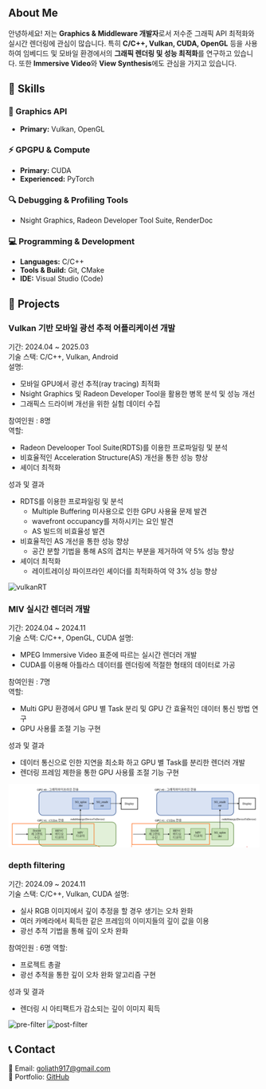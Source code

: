 ## About Me  
안녕하세요! 저는 **Graphics & Middleware 개발자**로서 저수준 그래픽 API 최적화와 실시간 렌더링에 관심이 많습니다.
특히 **C/C++, Vulkan, CUDA, OpenGL** 등을 사용하여 임베디드 및 모바일 환경에서의 **그래픽 렌더링 및 성능 최적화**를 연구하고 있습니다. 또한 **Immersive Video**와 **View Synthesis**에도 관심을 가지고 있습니다.


## 🔧 Skills

### 🎨 Graphics API
- **Primary:** Vulkan, OpenGL

### ⚡ GPGPU & Compute
- **Primary:** CUDA
- **Experienced:** PyTorch

### 🔍 Debugging & Profiling Tools  
- Nsight Graphics, Radeon Developer Tool Suite, RenderDoc

### 💻 Programming & Development  
- **Languages:** C/C++
- **Tools & Build:** Git, CMake
- **IDE:** Visual Studio (Code)


## 📌 Projects  

### **Vulkan 기반 모바일 광선 추적 어플리케이션 개발**  
기간: 2024.04 ~ 2025.03  
기술 스택: C/C++, Vulkan, Android  
설명:
- 모바일 GPU에서 광선 추적(ray tracing) 최적화
- Nsight Graphics 및 Radeon Developer Tool을 활용한 병목 분석 및 성능 개선
- 그래픽스 드라이버 개선을 위한 실험 데이터 수집

참여인원 : 8명  
역할: 
- Radeon Develooper Tool Suite(RDTS)를 이용한 프로파일링 및 분석
- 비효율적인 Acceleration Structure(AS) 개선을 통한 성능 향상
- 셰이더 최적화

성과 및 결과
- RDTS를 이용한 프로파일링 및 분석
    - Multiple Buffering 미사용으로 인한 GPU 사용율 문제 발견
    - wavefront occupancy를 저하시키는 요인 발견
    - AS 빌드의 비효율성 발견
- 비효율적인 AS 개선을 통한 성능 향상
    - 공간 분할 기법을 통해 AS의 겹치는 부분을 제거하여 약 5% 성능 향상
- 셰이더 최적화
    - 레이트레이싱 파이프라인 셰이더를 최적화하여 약 3% 성능 향상

![vulkanRT](./img/vulkanRT/sponza.png)

### **MIV 실시간 렌더러 개발**  
기간: 2024.04 ~ 2024.11  
기술 스택: C/C++, OpenGL, CUDA
설명:
- MPEG Immersive Video 표준에 따르는 실시간 렌더러 개발
- CUDA를 이용해 아틀라스 데이터를 렌더링에 적절한 형태의 데이터로 가공

참여인원 : 7명  
역할: 
- Multi GPU 환경에서 GPU 별 Task 분리 및 GPU 간 효율적인 데이터 통신 방법 연구
- GPU 사용률 조절 기능 구현

성과 및 결과
- 데이터 통신으로 인한 지연을 최소화 하고 GPU 별 Task를 분리한 렌더러 개발
- 렌더링 프레임 제한을 통한 GPU 사용률 조절 기능 구현

![MultiGPU](./img/MIV/MultiGPU.png)

### **depth filtering**
기간: 2024.09 ~ 2024.11  
기술 스택: C/C++, Vulkan, CUDA
설명:
- 실사 RGB 이미지에서 깊이 추정을 할 경우 생기는 오차 완화
- 여러 카메라에서 획득한 같은 프레임의 이미지들의 깊이 값을 이용
- 광선 추적 기법을 통해 깊이 오차 완화

참여인원 : 6명
역할: 
- 프로젝트 총괄
- 광선 추적을 통한 깊이 오차 완화 알고리즘 구현

성과 및 결과
- 렌더링 시 아티팩트가 감소되는 깊이 이미지 획득
 

![pre-filter](./img/depthfiltering/pre-filter.PNG)
![post-filter](./img/depthfiltering/post-filter.png)

## 📞 Contact  
📧 Email: goliath917@gmail.com  
📂 Portfolio: [GitHub](https://github.com/junsoo-kim)
